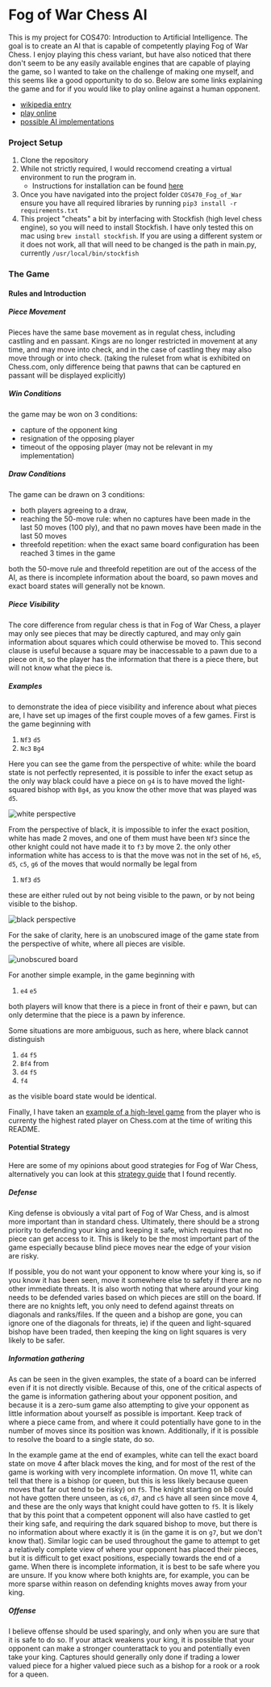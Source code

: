 # Fog of War Chess AI
This is my project for COS470: Introduction to Artificial Intelligence. The goal is to create an AI that is capable of competently playing Fog of War Chess. I enjoy playing this chess variant, but have also noticed that there don't seem to be any easily available engines that are capable of playing the game, so I wanted to take on the challenge of making one myself, and this seems like a good opportunity to do so. Below are some links explaining the game and for if you would like to play online against a human opponent.

- [wikipedia entry](https://en.wikipedia.org/wiki/Kriegspiel_%28chess%29)
- [play online](https://www.chess.com/variants/fog-of-war/)
- [possible AI implementations](http://www.finalbot.com/dark-chess.aspx)

### Project Setup
1. Clone the repository
2. While not strictly required, I would reccomend creating a virtual environment to run the program in. 
    - Instructions for installation can be found [here](https://packaging.python.org/guides/installing-using-pip-and-virtual-environments/)
3. Once you have navigated into the project folder `COS470_Fog_of_War` ensure you have all required libraries by running `pip3 install -r requirements.txt`
4. This project "cheats" a bit by interfacing with Stockfish (high level chess engine), so you will need to install Stockfish. I have only tested this on mac using `brew install stockfish`. If you are using a different system or it does not work, all that will need to be changed is the path in main.py, currently `/usr/local/bin/stockfish`

### The Game
#### Rules and Introduction
##### Piece Movement
Pieces have the same base movement as in regulat chess, including castling and en passant. Kings are no longer restricted in movement at any time, and may move into check, and in the case of castling they may also move through or into check. (taking the ruleset from what is exhibited on Chess.com, only difference being that pawns that can be captured en passant will be displayed explicitly) 

##### Win Conditions
the game may be won on 3 conditions:
- capture of the opponent king
- resignation of the opposing player
- timeout of the opposing player (may not be relevant in my implementation)

##### Draw Conditions
The game can be drawn on 3 conditions: 
- both players agreeing to a draw, 
- reaching the 50-move rule: when no captures have been made in the last 50 moves (100 ply), and that no pawn moves have been made in the last 50 moves
- threefold repetition: when the exact same board configuration has been reached 3 times in the game
 
both the 50-move rule and threefold repetition are out of the access of the AI, as there is incomplete information about the board, so pawn moves and exact board states will generally not be known.

##### Piece Visibility
The core difference from regular chess is that in Fog of War Chess, a player may only see pieces that may be directly captured, and may only gain information about squares which could otherwise be moved to. This second clause is useful because a square may be inaccessable to a pawn due to a piece on it, so the player has the information that there is a piece there, but will not know what the piece is. 

##### Examples

to demonstrate the idea of piece visibility and inference about what pieces are, I have set up images of the first couple moves of a few games. First is the game beginning with
1. `Nf3` `d5`
2. `Nc3` `Bg4`

Here you can see the game from the perspective of white:
while the board state is not perfectly represented, it is possible to infer the exact setup as the only way black could have a piece on `g4` is to have moved the light-squared bishop with `Bg4`, as you know the other move that was played was `d5`.

![white perspective](white_perspective.png)

From the perspective of black, it is impossible to infer the exact position, white has made 2 moves, and one of them must have been `Nf3` since the other knight could not have made it to `f3` by move 2. the only other information white has access to is that the move was not in the set of `h6`, `e5`, `d5`, `c5`, `g6` of the moves that would normally be legal from
1. `Nf3` `d5`

these are either ruled out by not being visible to the pawn, or by not being visible to the bishop.

![black perspective](black_perspective.png)

For the sake of clarity, here is an unobscured image of the game state from the perspective of white, where all pieces are visible.

![unobscured board](unobscured.png)

For another simple example, in the game beginning with 
1. `e4` `e5`

both players will know that there is a piece in front of their e pawn, but can only determine that the piece is a pawn by inference. 

Some situations are more ambiguous, such as here, where black cannot distinguish
1. `d4` `f5`
2. `Bf4`
from 
1. `d4` `f5`
2. `f4`

as the visible board state would be identical.

Finally, I have taken an [example of a high-level game](https://www.chess.com/variants/fog-of-war/game/11475494/0/1) from the player who is currenty the highest rated player on Chess.com at the time of writing this README.

#### Potential Strategy
Here are some of my opinions about good strategies for Fog of War Chess, alternatively you can look at this [strategy guide](https://docs.google.com/document/u/1/d/1hzyB6aoexikb3RnC1RU53m44-YldHfct8Belce_gyjg/pub) that I found recently.
##### Defense
King defense is obviously a vital part of Fog of War Chess, and is almost more important than in standard chess. Ultimately, there should be a strong priority to defending your king and keeping it safe, which requires that no piece can get access to it. This is likely to be the most important part of the game especially because blind piece moves near the edge of your vision are risky. 

If possible, you do not want your opponent to know where your king is, so if you know it has been seen, move it somewhere else to safety if there are no other immediate threats. It is also worth noting that where around your king needs to be defended varies based on which pieces are still on the board. If there are no knights left, you only need to defend against threats on diagonals and ranks/files. If the queen and a bishop are gone, you can ignore one of the diagonals for threats, ie) if the queen and light-squared bishop have been traded, then keeping the king on light squares is very likely to be safer.

##### Information gathering
As can be seen in the given examples, the state of a board can be inferred even if it is not directly visible. Because of this, one of the critical aspects of the game is information gathering about your opponent position, and because it is a zero-sum game also attempting to give your opponent as little information about yourself as possible is important. Keep track of where a piece came from, and where it could potentially have gone to in the number of moves since its position was known. Additionally, if it is possible to resolve the board to a single state, do so.

In the example game at the end of examples, white can tell the exact board state on move 4 after black moves the king, and for most of the rest of the game is working with very incomplete information. On move 11, white can tell that there is a bishop (or queen, but this is less likely because queen moves that far out tend to be risky) on `f5`. The knight starting on b8 could not have gotten there unseen, as `c6`, `d7`, and `c5` have all seen since move 4, and these are the only ways that knight could have gotten to `f5`. It is likely that by this point that a competent opponent will also have castled to get their king safe, and requiring the dark squared bishop to move, but there is no information about where exactly it is (in the game it is on `g7`, but we don't know that). Similar logic can be used throughout the game to attempt to get a relatively complete view of where your opponent has placed their pieces, but it is difficult to get exact positions, especially towards the end of a game. When there is incomplete information, it is best to be safe where you are unsure. If you know where both knights are, for example, you can be more sparse within reason on defending knights moves away from your king.

##### Offense
I believe offense should be used sparingly, and only when you are sure that it is safe to do so. If your attack weakens your king, it is possible that your opponent can make a stronger counterattack to you and potentially even take your king. Captures should generally only done if trading a lower valued piece for a higher valued piece such as a bishop for a rook or a rook for a queen.
